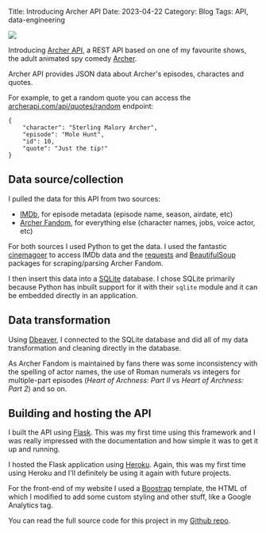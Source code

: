 Title: Introducing Archer API
Date: 2023-04-22
Category: Blog
Tags: API, data-engineering

<img src="https://www.archerapi.com/logo.png">

Introducing [Archer API](https://www.archerapi.com/), a REST API based on one of my favourite shows, the
adult animated spy comedy [Archer](https://www.imdb.com/title/tt1486217/).

Archer API provides JSON data about Archer's episodes, charactes and 
quotes.

For example, to get a random quote you can access the 
[archerapi.com/api/quotes/random](https://www.archerapi.com/api/quotes/random) endpoint:

```
{
    "character": "Sterling Malory Archer",
    "episode": "Mole Hunt",
    "id": 10,
    "quote": "Just the tip!"
}
```

## Data source/collection

I pulled the data for this API from two sources:

- [IMDb](https://www.imdb.com/), for episode metadata (episode name, season, airdate, etc)
- [Archer Fandom](https://archer.fandom.com/wiki/Archer_Wiki), for everything else (character names, jobs, voice actor, etc)

For both sources I used Python to get the data. I used the fantastic [cinemagoer](https://pypi.org/project/cinemagoer/)
to access IMDb data and the [requests](https://requests.readthedocs.io/en/latest/) and [BeautifulSoup](https://www.crummy.com/software/BeautifulSoup/bs4/doc/) packages for scraping/parsing Archer Fandom.

I then insert this data into a [SQLite](https://www.sqlite.org/index.html) database. I chose SQLite primarily because
Python has inbuilt support for it with their `sqlite` module and it can be embedded directly in an application.

## Data transformation

Using [Dbeaver](https://dbeaver.io/), I connected to the SQLite database and did all of my
data transformation and cleaning directly in the database. 

As Archer Fandom is maintained 
by fans there was some inconsistency with the spelling of actor names, the use of 
Roman numerals vs integers for multiple-part episodes (*Heart of Archness: Part II* vs *Heart of Archness: Part 2*)
and so on.

## Building and hosting the API

I built the API using [Flask](https://flask.palletsprojects.com/en/2.3.x/). This was my first time 
using this framework and I was really impressed with the documentation and 
how simple it was to get it up and running. 

I hosted the Flask application using [Heroku](https://www.heroku.com/). Again, this was my first time
using Heroku and I'll definitely be using it again with future projects.

For the front-end of my website I used a [Boostrap](https://getbootstrap.com/) template, the HTML of which I modified 
to add some custom styling and other stuff, like a Google Analytics tag.

You can read the full source code for this project in my [Github repo](https://github.com/ben-n93/archer_api).









